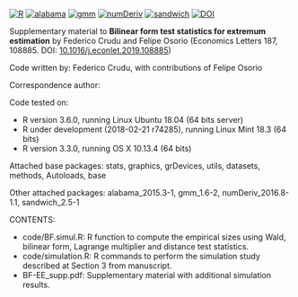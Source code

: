 [![R](https://img.shields.io/badge/Made%20with-R%20under%20development-success)](https://cran.r-project.org/)
[![alabama](https://img.shields.io/badge/alabama-2015.3--1-red)](https://cran.r-project.org/package=alabama)
[![gmm](https://img.shields.io/badge/gmm-1.6--2-orange)](https://cran.r-project.org/package=gmm)
[![numDeriv](https://img.shields.io/badge/numDeriv-2016.8--1.1-red)](https://cran.r-project.org/package=numDeriv)
[![sandwich](https://img.shields.io/badge/sandwich-2.5--1-red)](https://cran.r-project.org/package=sandwich)
[![DOI](https://img.shields.io/badge/DOI-10.1016/j.econlet.2019.108885-blue)](http://doi.org/10.1016/j.econlet.2019.108885)

Supplementary material to **Bilinear form test statistics for extremum estimation** by Federico Crudu and Felipe Osorio (Economics Letters 187, 108885. DOI: [10.1016/j.econlet.2019.108885](https://doi.org/10.1016/j.econlet.2019.108885))

Code written by: Federico Crudu, with contributions of Felipe Osorio

Correspondence author: 

Code tested on:
- R version 3.6.0, running Linux Ubuntu 18.04 (64 bits server)
- R under development (2018-02-21 r74285), running Linux Mint 18.3 (64 bits)
- R version 3.3.0, running OS X 10.13.4 (64 bits)

Attached base packages: stats, graphics, grDevices, utils, datasets, methods, Autoloads, base

Other attached packages: alabama_2015.3-1, gmm_1.6-2, numDeriv_2016.8-1.1, sandwich_2.5-1

CONTENTS:
- code/BF.simul.R: R function to compute the empirical sizes using Wald, bilinear form, Lagrange multiplier and distance test statistics.
- code/simulation.R: R commands to perform the simulation study described at Section 3 from manuscript.
- BF-EE_supp.pdf: Supplementary material with additional simulation results.
